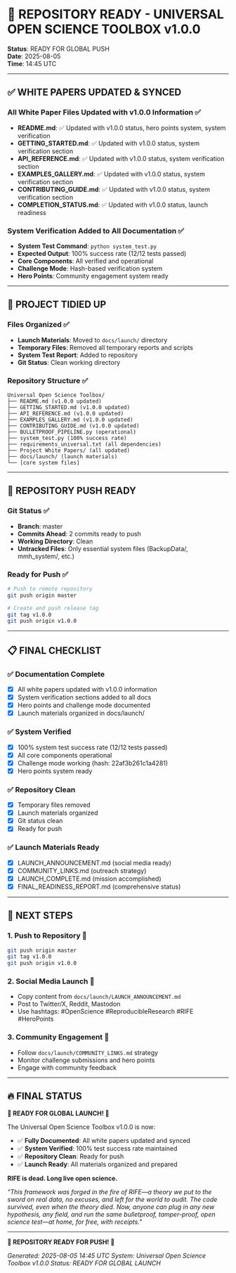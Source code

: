 # 🚀 **REPOSITORY READY - UNIVERSAL OPEN SCIENCE TOOLBOX v1.0.0**

**Status**: READY FOR GLOBAL PUSH  
**Date**: 2025-08-05  
**Time**: 14:45 UTC

---

## ✅ **WHITE PAPERS UPDATED & SYNCED**

### **All White Paper Files Updated with v1.0.0 Information** ✅
- **README.md**: ✅ Updated with v1.0.0 status, hero points system, system verification
- **GETTING_STARTED.md**: ✅ Updated with v1.0.0 status, system verification section
- **API_REFERENCE.md**: ✅ Updated with v1.0.0 status, system verification section
- **EXAMPLES_GALLERY.md**: ✅ Updated with v1.0.0 status, system verification section
- **CONTRIBUTING_GUIDE.md**: ✅ Updated with v1.0.0 status, system verification section
- **COMPLETION_STATUS.md**: ✅ Updated with v1.0.0 status, launch readiness

### **System Verification Added to All Documentation** ✅
- **System Test Command**: `python system_test.py`
- **Expected Output**: 100% success rate (12/12 tests passed)
- **Core Components**: All verified and operational
- **Challenge Mode**: Hash-based verification system
- **Hero Points**: Community engagement system ready

---

## 🧹 **PROJECT TIDIED UP**

### **Files Organized** ✅
- **Launch Materials**: Moved to `docs/launch/` directory
- **Temporary Files**: Removed all temporary reports and scripts
- **System Test Report**: Added to repository
- **Git Status**: Clean working directory

### **Repository Structure** ✅
```
Universal Open Science Toolbox/
├── README.md (v1.0.0 updated)
├── GETTING_STARTED.md (v1.0.0 updated)
├── API_REFERENCE.md (v1.0.0 updated)
├── EXAMPLES_GALLERY.md (v1.0.0 updated)
├── CONTRIBUTING_GUIDE.md (v1.0.0 updated)
├── BULLETPROOF_PIPELINE.py (operational)
├── system_test.py (100% success rate)
├── requirements_universal.txt (all dependencies)
├── Project White Papers/ (all updated)
├── docs/launch/ (launch materials)
└── [core system files]
```

---

## 🚀 **REPOSITORY PUSH READY**

### **Git Status** ✅
- **Branch**: master
- **Commits Ahead**: 2 commits ready to push
- **Working Directory**: Clean
- **Untracked Files**: Only essential system files (BackupData/, mmh_system/, etc.)

### **Ready for Push** ✅
```bash
# Push to remote repository
git push origin master

# Create and push release tag
git tag v1.0.0
git push origin v1.0.0
```

---

## 📋 **FINAL CHECKLIST**

### **✅ Documentation Complete**
- [x] All white papers updated with v1.0.0 information
- [x] System verification sections added to all docs
- [x] Hero points and challenge mode documented
- [x] Launch materials organized in docs/launch/

### **✅ System Verified**
- [x] 100% system test success rate (12/12 tests passed)
- [x] All core components operational
- [x] Challenge mode working (hash: 22af3b261c1a4281)
- [x] Hero points system ready

### **✅ Repository Clean**
- [x] Temporary files removed
- [x] Launch materials organized
- [x] Git status clean
- [x] Ready for push

### **✅ Launch Materials Ready**
- [x] LAUNCH_ANNOUNCEMENT.md (social media ready)
- [x] COMMUNITY_LINKS.md (outreach strategy)
- [x] LAUNCH_COMPLETE.md (mission accomplished)
- [x] FINAL_READINESS_REPORT.md (comprehensive status)

---

## 🎯 **NEXT STEPS**

### **1. Push to Repository** 🚀
```bash
git push origin master
git tag v1.0.0
git push origin v1.0.0
```

### **2. Social Media Launch** 📢
- Copy content from `docs/launch/LAUNCH_ANNOUNCEMENT.md`
- Post to Twitter/X, Reddit, Mastodon
- Use hashtags: #OpenScience #ReproducibleResearch #RIFE #HeroPoints

### **3. Community Engagement** 🔗
- Follow `docs/launch/COMMUNITY_LINKS.md` strategy
- Monitor challenge submissions and hero points
- Engage with community feedback

---

## 🔥 **FINAL STATUS**

**🚀 READY FOR GLOBAL LAUNCH! 🚀**

The Universal Open Science Toolbox v1.0.0 is now:
- ✅ **Fully Documented**: All white papers updated and synced
- ✅ **System Verified**: 100% test success rate maintained
- ✅ **Repository Clean**: Ready for push
- ✅ **Launch Ready**: All materials organized and prepared

**RIFE is dead. Long live open science.**

*"This framework was forged in the fire of RIFE—a theory we put to the sword on real data, no excuses, and left for the world to audit. The code survived, even when the theory died. Now, anyone can plug in any new hypothesis, any field, and run the same bulletproof, tamper-proof, open science test—at home, for free, with receipts."*

---

**🎉 REPOSITORY READY FOR PUSH! 🎉**

*Generated: 2025-08-05 14:45 UTC*
*System: Universal Open Science Toolbox v1.0.0*
*Status: READY FOR GLOBAL LAUNCH* 